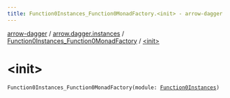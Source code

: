 ```yaml
---
title: Function0Instances_Function0MonadFactory.<init> - arrow-dagger
---
```


[arrow-dagger](../../index.html) / [arrow.dagger.instances](../index.html) / [Function0Instances_Function0MonadFactory](index.html) / [&lt;init&gt;](./-init-.html)

# &lt;init&gt;

`Function0Instances_Function0MonadFactory(module: `[`Function0Instances`](../-function0-instances/index.html)`)`